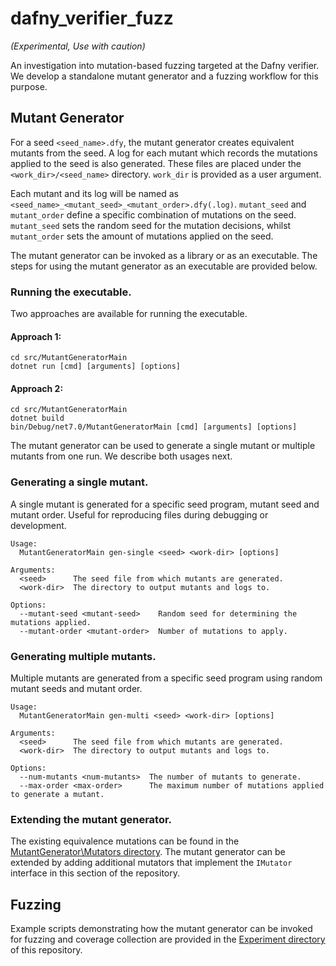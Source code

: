 # dafny_verifier_fuzz

*(Experimental, Use with caution)*

An investigation into mutation-based fuzzing targeted at the Dafny verifier. We develop a standalone mutant generator and a fuzzing workflow for this purpose.

## Mutant Generator
For a seed `<seed_name>.dfy`, the mutant generator creates equivalent mutants from the seed. A log for each mutant which records the mutations applied to the seed is also generated. These files are placed under the `<work_dir>/<seed_name>` directory. `work_dir` is provided as a user argument. 

Each mutant and its log will be named as `<seed_name>_<mutant_seed>_<mutant_order>.dfy(.log)`. `mutant_seed` and `mutant_order` define a specific combination of mutations on the seed. `mutant_seed` sets the random seed for the mutation decisions, whilst `mutant_order` sets the amount of mutations applied on the seed. 

The mutant generator can be invoked as a library or as an executable. The steps for using the mutant generator as an executable are provided below.

### Running the executable.
Two approaches are available for running the executable.
#### Approach 1: 
```
cd src/MutantGeneratorMain
dotnet run [cmd] [arguments] [options]
```
#### Approach 2: 
```
cd src/MutantGeneratorMain
dotnet build
bin/Debug/net7.0/MutantGeneratorMain [cmd] [arguments] [options]
```
The mutant generator can be used to generate a single mutant or multiple mutants from one run. We describe both usages next.

### Generating a single mutant.
A single mutant is generated for a specific seed program, mutant seed and mutant order. Useful for reproducing files during debugging or development.
```
Usage:
  MutantGeneratorMain gen-single <seed> <work-dir> [options]

Arguments:
  <seed>      The seed file from which mutants are generated.
  <work-dir>  The directory to output mutants and logs to.

Options:
  --mutant-seed <mutant-seed>    Random seed for determining the mutations applied.
  --mutant-order <mutant-order>  Number of mutations to apply.
```

### Generating multiple mutants.
Multiple mutants are generated from a specific seed program using random mutant seeds and mutant order.
```
Usage:
  MutantGeneratorMain gen-multi <seed> <work-dir> [options]

Arguments:
  <seed>      The seed file from which mutants are generated.
  <work-dir>  The directory to output mutants and logs to.

Options:
  --num-mutants <num-mutants>  The number of mutants to generate.
  --max-order <max-order>      The maximum number of mutations applied to generate a mutant.
```

### Extending the mutant generator.
The existing equivalence mutations can be found in the [MutantGenerator\Mutators directory](src/MutantGenerator/Mutators/). The mutant generator can be extended by adding additional mutators that implement the `IMutator` interface in this section of the repository.

## Fuzzing
Example scripts demonstrating how the mutant generator can be invoked for fuzzing and coverage collection are provided in the [Experiment directory](src/Experiment/) of this repository.

